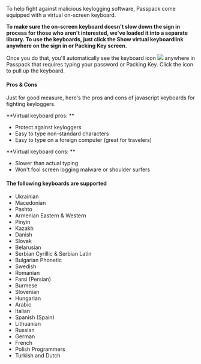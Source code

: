 To help fight against malicious keylogging software, Passpack come equipped with a virtual on-screen keyboard.
 
**To make sure the on-screen keyboard doesn't slow down the sign in process for those who aren't interested, we've loaded it into a separate library. To use the keyboards, just click the Show virtual keyboardlink anywhere on the sign in or Packing Key screen.**

Once you do that, you'll automatically see the keyboard icon ![](https://support.passpack.com/hc/en-us/article_attachments/200181254/virtual-keyboard-icon.png) anywhere in Passpack that requires typing your password or Packing Key. Click the icon to pull up the keyboard.

#### Pros & Cons

Just for good measure, here's the pros and cons of javascript keyboards for fighting keyloggers.

**Virtual keyboard pros:
**
* Protect against keyloggers
* Easy to type non-standard characters
* Easy to type on a foreign computer \(great for travelers\)

**Virtual keyboard cons:
**
* Slower than actual typing
* Won't fool screen logging malware or shoulder surfers

#### The following keyboards are supported

+ Ukrainian
+ Macedonian
+ Pashto
+ Armenian Eastern & Western
+ Pinyin
+ Kazakh
+ Danish
+ Slovak
+ Belarusian
+ Serbian Cyrillic & Serbian Latin
+ Bulgarian Phonetic
+ Swedish
+ Romanian
+ Farsi \(Persian\)
+ Burmese
+ Slovenian
+ Hungarian
+ Arabic
+ Italian
+ Spanish \(Spain\)
+ Lithuanian
+ Russian
+ German
+ French
+ Polish Programmers
+ Turkish and Dutch

